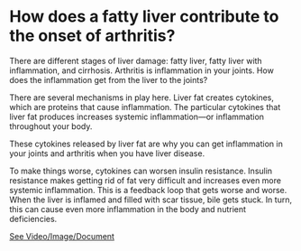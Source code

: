 # How does a fatty liver contribute to the onset of arthritis?

There are different stages of liver damage: fatty liver, fatty liver with inflammation, and cirrhosis. Arthritis is inflammation in your joints. How does the inflammation get from the liver to the joints?

There are several mechanisms in play here. Liver fat creates cytokines, which are proteins that cause inflammation. The particular cytokines that liver fat produces increases systemic inflammation—or inflammation throughout your body.

These cytokines released by liver fat are why you can get inflammation in your joints and arthritis when you have liver disease.

To make things worse, cytokines can worsen insulin resistance. Insulin resistance makes getting rid of fat very difficult and increases even more systemic inflammation. This is a feedback loop that gets worse and worse. When the liver is inflamed and filled with scar tissue, bile gets stuck. In turn, this can cause even more inflammation in the body and nutrient deficiencies.

 [See Video/Image/Document](https://hls-player.drberg.com/asset?path=migrated-assets/why-does-a-fatty-liver-trigger-arthritis-fatty-liver-inflammation-joint-inflammation-drberg)
